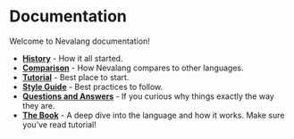# Documentation

Welcome to Nevalang documentation!

- **[History](./history.md)** - How it all started.
- **[Comparison](./comparison.md)** - How Nevalang compares to other languages.
- **[Tutorial](./tutorial.md)** - Best place to start.
- **[Style Guide](./style_guide.md)** - Best practices to follow.
- **[Questions and Answers](./qna.md)** - If you curious why things exactly the way they are.
- **[The Book](./book/README.md)** - A deep dive into the language and how it works. Make sure you've read tutorial!